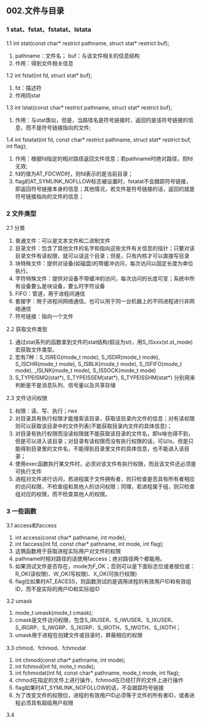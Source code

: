 ## **002.文件与目录**

### **1 stat、fstat、fstatat、lstata**

1.1 int stat(const char* restrict pathname, struct stat* restrict buf);
  1. pathname：文件名； buf：与该文件相关的信息结构    
  2. 作用：得到文件相关信息   

1.2 int fstat(int fd, struct stat* buf);
  1. fd：描述符
  2. 作用同stat   

1.3 int lstat(const char* restrict pathname, struct stat* restrict buf);
  1. 作用：与stat类似，但是，当路径名是符号链接时，返回的是该符号链接的信息，而不是符号链接指向的文件;   

1.4 int fstatat(int fd, const char* restrict pathname, struct stat* restrict buf, int flag);
  1. 作用：根据fd指定的相对路径返回文件信息；若pathname时绝对路径，则fd无效;
  2. fd的值为AT_FDCWD时，则fd表示的是当前目录；
  3. flag的AT_SYMLINK_NOFLLOW标志被设置时，fstatat不会跟踪符号链接，即返回符号链接本身的信息；其他情况，若文件是符号链接的话，返回的就是符号链接指向的文件的信息；   


### **2 文件类型**

2.1 分类
  1. 普通文件：可以是文本文件和二进制文件
  2. 目录文件：包含了其他文件的名字和指向这些文件有关信息的指针；只要对该目录文件有读权限，就可以读这个目录；但是，只有内核才可以直接写目录
  3. 块特殊文件：提供对设备(如磁盘)的带缓冲访问，每次访问以固定长度为单位执行。
  4. 字符特殊文件：提供对设备不带缓冲的访问，每次访问的长度可变；系统中所有设备要么是块设备，要么时字符设备
  5. FIFO：管道，用于进程间通信
  6. 套接字：用于进程间网络通信。也可以用于同一台机器上的不同进程进行非网络通信
  7. 符号链接：指向一个文件     

2.2 获取文件类型
  1. 通过stat系列的函数拿到文件的stat结构(假设为st)，用S_ISxxx(st.st_mode)宏获取文件类型。
  2. 宏有7种：S_ISREG(mode_t mode), S_ISDIR(mode_t mode), S_ISCHR(mode_t mode), S_ISBLK(mode_t mode), S_ISFIFO(mode_t mode), _ISLNK(mode_t mode), S_ISSOCK(mode_t mode)
  3. S_TYPEISMQ(stat*), S_TYPEISSEM(stat*), S_TYPEISSHM(stat*) 分别用来判断是不是消息队列、信号量以及共享存储      

2.3 文件访问权限
  1. 权限：读、写、执行；rwx
  2. 对目录具有执行权限才能搜索该目录，获取该目录内文件的信息；对有读权限则可以获取该目录中的文件列表(不能获取目录内文件的具体信息)；
  3. 对目录有执行权限而没读权限就不能获取该目录的文件名，即ls啥也得不到，但是可以进入该目录；对目录有读权限而没有执行权限的话，可以ls，但是只能得到目录里的文件名，不能得到目录里文件的具体信息，也不能进入该目录；   
  4. 使用exec函数执行某文件时，必须对该文件有执行权限，而且该文件还必须是可执行文件
  5. 进程对文件进行访问，若进程属于文件拥有者，则只检查是否具有所有者相应的访问权限，不检查组和其他人的访问权限；同理，若进程属于组，则只检查组对应的权限，而不检查其他人的权限。


### **3 一些函数**

3.1 access和faccess    
  1. int access(const char* pathname, int mode); 
  2. int faccess(int fd, const char* pathname, int mode, int flag); 
  3. 这俩函数用于获取进程实际用户对文件的权限
  4. pathname时相对路径的话使用faccess；绝对路径两个都能用。
  5. 如果测试文件是否存在，mode为F_OK；否则可以是下面标志位或者按位或：R_OK(读权限)、W_OK(写权限)、X_OK(可执行权限)    
  6. flag位如果时AT_EACESS，则函数测试的是调用进程的有效用户ID和有效组ID，而不是实际的用户ID和实际组ID          

3.2 umask
  1. mode_t umask(mode_t cmask);
  2. cmask是文件访问权限，包含S_IRUSER、S_IWUSER、S_IXUSER、S_IRGRP、S_IWGRP、S_IXGRP、S_IROTH、S_IWOTH、S_IXOTH；
  3. umask用于进程在创建文件或目录时，屏蔽相应的权限       
 
3.3 chmod、fchmod、fchmodat
  1. int chmod(const char* pathname, int mode);
  2. int fchmod(int fd, mote_t mode);
  3. int fchmodat(int fd, const char* pathname, mode_t mode, int flag);
  4. chmod在指定的文件上进行操作，fchmod在已经打开的文件上进行操作
  5. flag如果时AT_SYMLINK_NOFOLLOW的话，不会跟踪符号链接   
  6. 为了改变文件的权限位，进程的有效用户ID必须等于文件的所有者ID，或者进程必须具有超级用户权限   

3.4 





